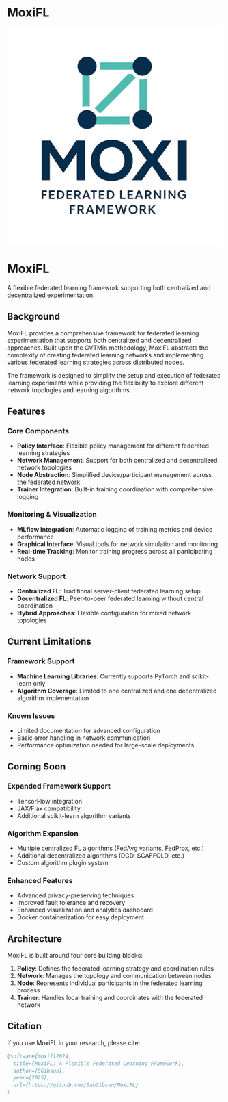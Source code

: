 # MoxiFL
![fish](./resources/mxi.png)
# MoxiFL

A flexible federated learning framework supporting both centralized and decentralized experimentation.

## Background

MoxiFL provides a comprehensive framework for federated learning experimentation that supports both centralized and decentralized approaches. Built upon the GVTMin methodology, MoxiFL abstracts the complexity of creating federated learning networks and implementing various federated learning strategies across distributed nodes.

The framework is designed to simplify the setup and execution of federated learning experiments while providing the flexibility to explore different network topologies and learning algorithms.

## Features

### Core Components
- **Policy Interface**: Flexible policy management for different federated learning strategies
- **Network Management**: Support for both centralized and decentralized network topologies
- **Node Abstraction**: Simplified device/participant management across the federated network
- **Trainer Integration**: Built-in training coordination with comprehensive logging

### Monitoring & Visualization
- **MLflow Integration**: Automatic logging of training metrics and device performance
- **Graphical Interface**: Visual tools for network simulation and monitoring
- **Real-time Tracking**: Monitor training progress across all participating nodes

### Network Support
- **Centralized FL**: Traditional server-client federated learning setup
- **Decentralized FL**: Peer-to-peer federated learning without central coordination
- **Hybrid Approaches**: Flexible configuration for mixed network topologies

## Current Limitations

### Framework Support
- **Machine Learning Libraries**: Currently supports PyTorch and scikit-learn only
- **Algorithm Coverage**: Limited to one centralized and one decentralized algorithm implementation

### Known Issues
- Limited documentation for advanced configuration
- Basic error handling in network communication
- Performance optimization needed for large-scale deployments

## Coming Soon

### Expanded Framework Support
- TensorFlow integration
- JAX/Flax compatibility
- Additional scikit-learn algorithm variants

### Algorithm Expansion
- Multiple centralized FL algorithms (FedAvg variants, FedProx, etc.)
- Additional decentralized algorithms (DGD, SCAFFOLD, etc.)
- Custom algorithm plugin system

### Enhanced Features
- Advanced privacy-preserving techniques
- Improved fault tolerance and recovery
- Enhanced visualization and analytics dashboard
- Docker containerization for easy deployment

## Architecture

MoxiFL is built around four core building blocks:

1. **Policy**: Defines the federated learning strategy and coordination rules
2. **Network**: Manages the topology and communication between nodes
3. **Node**: Represents individual participants in the federated learning process
4. **Trainer**: Handles local training and coordinates with the federated network

## Citation

If you use MoxiFL in your research, please cite:

```bibtex
@software{moxifl2024,
  title={MoxiFL: A Flexible Federated Learning Framework},
  author={SGibson},
  year={2025},
  url={https://github.com/SabGibson/MoxiFL}
}
```